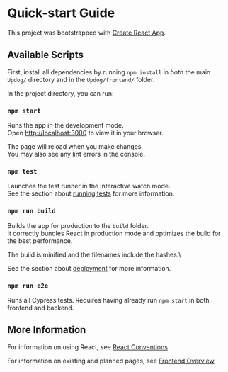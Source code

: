 # Quick-start Guide

This project was bootstrapped with [Create React App](https://github.com/facebook/create-react-app).

## Available Scripts

First, install all dependencies by running `npm install` in _both_ the main `Updog/` directory and in the `Updog/frontend/` folder.

In the project directory, you can run:

### `npm start`

Runs the app in the development mode.\
Open [http://localhost:3000](http://localhost:3000) to view it in your browser.

The page will reload when you make changes.\
You may also see any lint errors in the console.

### `npm test`

Launches the test runner in the interactive watch mode.\
See the section about [running tests](https://facebook.github.io/create-react-app/docs/running-tests) for more information.

### `npm run build`

Builds the app for production to the `build` folder.\
It correctly bundles React in production mode and optimizes the build for the best performance.

The build is minified and the filenames include the hashes.\

See the section about [deployment](https://facebook.github.io/create-react-app/docs/deployment) for more information.

### `npm run e2e`

Runs all Cypress tests. Requires having already run `npm start` in both frontend and backend.

## More Information

For information on using React, see [React Conventions](https://github.com/SE701Team2/Updog/wiki/React-Conventions)

For information on existing and planned pages, see [Frontend Overview](https://github.com/SE701Team2/Updog/wiki/Frontend-Overview)
